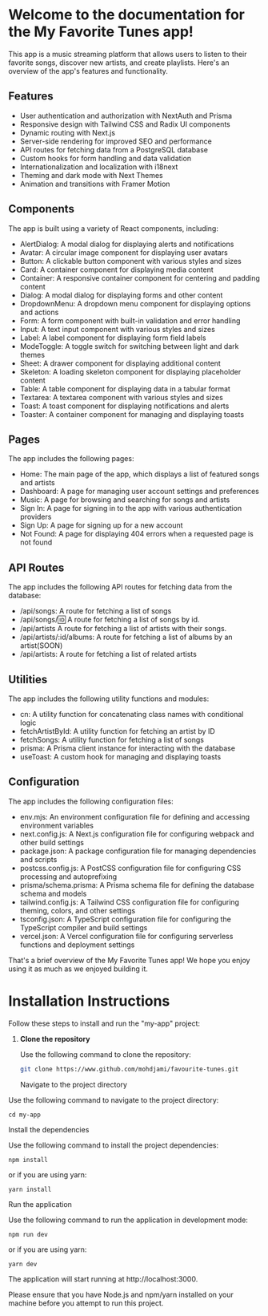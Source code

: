 # Welcome to the documentation for the My Favorite Tunes app!

This app is a music streaming platform that allows users to listen to their favorite songs, discover new artists, and create playlists. Here's an overview of the app's features and functionality.

## Features

- User authentication and authorization with NextAuth and Prisma
- Responsive design with Tailwind CSS and Radix UI components
- Dynamic routing with Next.js
- Server-side rendering for improved SEO and performance
- API routes for fetching data from a PostgreSQL database
- Custom hooks for form handling and data validation
- Internationalization and localization with i18next
- Theming and dark mode with Next Themes
- Animation and transitions with Framer Motion

## Components

The app is built using a variety of React components, including:

- AlertDialog: A modal dialog for displaying alerts and notifications
- Avatar: A circular image component for displaying user avatars
- Button: A clickable button component with various styles and sizes
- Card: A container component for displaying media content
- Container: A responsive container component for centering and padding content
- Dialog: A modal dialog for displaying forms and other content
- DropdownMenu: A dropdown menu component for displaying options and actions
- Form: A form component with built-in validation and error handling
- Input: A text input component with various styles and sizes
- Label: A label component for displaying form field labels
- ModeToggle: A toggle switch for switching between light and dark themes
- Sheet: A drawer component for displaying additional content
- Skeleton: A loading skeleton component for displaying placeholder content
- Table: A table component for displaying data in a tabular format
- Textarea: A textarea component with various styles and sizes
- Toast: A toast component for displaying notifications and alerts
- Toaster: A container component for managing and displaying toasts

## Pages

The app includes the following pages:

- Home: The main page of the app, which displays a list of featured songs and artists
- Dashboard: A page for managing user account settings and preferences
- Music: A page for browsing and searching for songs and artists
- Sign In: A page for signing in to the app with various authentication providers
- Sign Up: A page for signing up for a new account
- Not Found: A page for displaying 404 errors when a requested page is not found

## API Routes

The app includes the following API routes for fetching data from the database:

- /api/songs: A route for fetching a list of songs
- /api/songs/:id: A route for fetching a list of songs by id.
- /api/artists A route for fetching a list of artists with their songs.
- /api/artists/:id/albums: A route for fetching a list of albums by an artist(SOON)
- /api/artists: A route for fetching a list of related artists

## Utilities

The app includes the following utility functions and modules:

- cn: A utility function for concatenating class names with conditional logic
- fetchArtistById: A utility function for fetching an artist by ID
- fetchSongs: A utility function for fetching a list of songs
- prisma: A Prisma client instance for interacting with the database
- useToast: A custom hook for managing and displaying toasts

## Configuration

The app includes the following configuration files:

- env.mjs: An environment configuration file for defining and accessing environment variables
- next.config.js: A Next.js configuration file for configuring webpack and other build settings
- package.json: A package configuration file for managing dependencies and scripts
- postcss.config.js: A PostCSS configuration file for configuring CSS processing and autoprefixing
- prisma/schema.prisma: A Prisma schema file for defining the database schema and models
- tailwind.config.js: A Tailwind CSS configuration file for configuring theming, colors, and other settings
- tsconfig.json: A TypeScript configuration file for configuring the TypeScript compiler and build settings
- vercel.json: A Vercel configuration file for configuring serverless functions and deployment settings

That's a brief overview of the My Favorite Tunes app! We hope you enjoy using it as much as we enjoyed building it.

# Installation Instructions

Follow these steps to install and run the "my-app" project:

1.  **Clone the repository**

    Use the following command to clone the repository:

    ```bash
    git clone https://www.github.com/mohdjami/favourite-tunes.git
    ```

    Navigate to the project directory

Use the following command to navigate to the project directory:

    cd my-app

Install the dependencies

Use the following command to install the project dependencies:

    npm install

or if you are using yarn:

    yarn install

Run the application

Use the following command to run the application in development mode:

    npm run dev

or if you are using yarn:

    yarn dev

The application will start running at http://localhost:3000.

Please ensure that you have Node.js and npm/yarn installed on your machine before you attempt to run this project.
